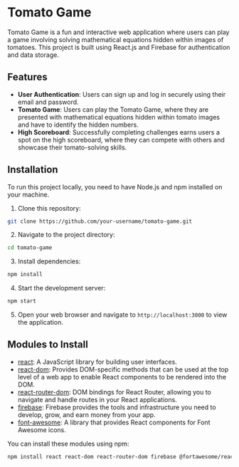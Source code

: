 # Tomato Game

Tomato Game is a fun and interactive web application where users can play a game involving solving mathematical equations hidden within images of tomatoes. This project is built using React.js and Firebase for authentication and data storage.

## Features

- **User Authentication**: Users can sign up and log in securely using their email and password.
- **Tomato Game**: Users can play the Tomato Game, where they are presented with mathematical equations hidden within tomato images and have to identify the hidden numbers.
- **High Scoreboard**: Successfully completing challenges earns users a spot on the high scoreboard, where they can compete with others and showcase their tomato-solving skills.

## Installation

To run this project locally, you need to have Node.js and npm installed on your machine.

1. Clone this repository:

```bash
git clone https://github.com/your-username/tomato-game.git
```

2. Navigate to the project directory:

```bash
cd tomato-game
```

3. Install dependencies:

```bash
npm install
```

4. Start the development server:

```bash
npm start
```

5. Open your web browser and navigate to `http://localhost:3000` to view the application.

## Modules to Install

- [react](https://www.npmjs.com/package/react): A JavaScript library for building user interfaces.
- [react-dom](https://www.npmjs.com/package/react-dom): Provides DOM-specific methods that can be used at the top level of a web app to enable React components to be rendered into the DOM.
- [react-router-dom](https://www.npmjs.com/package/react-router-dom): DOM bindings for React Router, allowing you to navigate and handle routes in your React applications.
- [firebase](https://www.npmjs.com/package/firebase): Firebase provides the tools and infrastructure you need to develop, grow, and earn money from your app.
- [font-awesome](https://www.npmjs.com/package/@fortawesome/react-fontawesome): A library that provides React components for Font Awesome icons.

You can install these modules using npm:

```bash
npm install react react-dom react-router-dom firebase @fortawesome/react-fontawesome @fortawesome/free-solid-svg-icons
```
